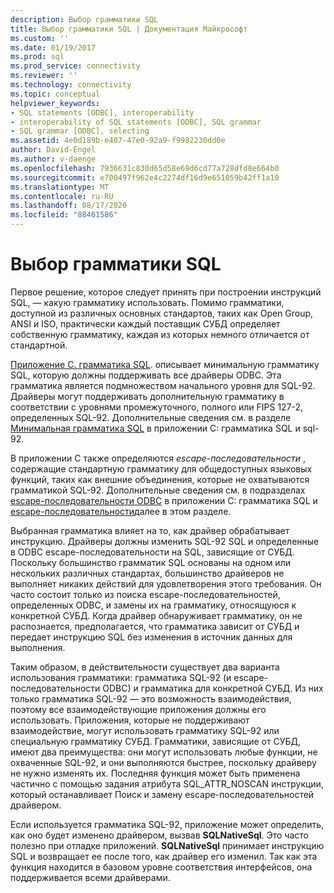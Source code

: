 ```yaml
---
description: Выбор грамматики SQL
title: Выбор грамматики SQL | Документация Майкрософт
ms.custom: ''
ms.date: 01/19/2017
ms.prod: sql
ms.prod_service: connectivity
ms.reviewer: ''
ms.technology: connectivity
ms.topic: conceptual
helpviewer_keywords:
- SQL statements [ODBC], interoperability
- interoperability of SQL statements [ODBC], SQL grammar
- SQL grammar [ODBC], selecting
ms.assetid: 4e0d189b-e407-47e0-92a9-f9982230dd0e
author: David-Engel
ms.author: v-daenge
ms.openlocfilehash: 7936631c830d65d58e69d6cd77a728dfd8e664b0
ms.sourcegitcommit: e700497f962e4c2274df16d9e651059b42ff1a10
ms.translationtype: MT
ms.contentlocale: ru-RU
ms.lasthandoff: 08/17/2020
ms.locfileid: "88461586"
---
```

# <a name="choosing-an-sql-grammar"></a>Выбор грамматики SQL
Первое решение, которое следует принять при построении инструкций SQL, — какую грамматику использовать. Помимо грамматики, доступной из различных основных стандартов, таких как Open Group, ANSI и ISO, практически каждый поставщик СУБД определяет собственную грамматику, каждая из которых немного отличается от стандартной.  
  
 [Приложение C. грамматика SQL](../../../odbc/reference/appendixes/appendix-c-sql-grammar.md). описывает минимальную грамматику SQL, которую должны поддерживать все драйверы ODBC. Эта грамматика является подмножеством начального уровня для SQL-92. Драйверы могут поддерживать дополнительную грамматику в соответствии с уровнями промежуточного, полного или FIPS 127-2, определенных SQL-92. Дополнительные сведения см. в разделе [Минимальная грамматика SQL](../../../odbc/reference/appendixes/sql-minimum-grammar.md) в приложении C: грамматика SQL и sql-92.  
  
 В приложении C также определяются *escape-последовательности* , содержащие стандартную грамматику для общедоступных языковых функций, таких как внешние объединения, которые не охватываются грамматикой SQL-92. Дополнительные сведения см. в подразделах [escape-последовательности ODBC](../../../odbc/reference/appendixes/odbc-escape-sequences.md) в приложении C: грамматика SQL и [escape-последовательности](../../../odbc/reference/develop-app/escape-sequences.md)далее в этом разделе.  
  
 Выбранная грамматика влияет на то, как драйвер обрабатывает инструкцию. Драйверы должны изменить SQL-92 SQL и определенные в ODBC escape-последовательности на SQL, зависящие от СУБД. Поскольку большинство грамматик SQL основаны на одном или нескольких различных стандартах, большинство драйверов не выполняет никаких действий для удовлетворения этого требования. Он часто состоит только из поиска escape-последовательностей, определенных ODBC, и замены их на грамматику, относящуюся к конкретной СУБД. Когда драйвер обнаруживает грамматику, он не распознается, предполагается, что грамматика зависит от СУБД и передает инструкцию SQL без изменения в источник данных для выполнения.  
  
 Таким образом, в действительности существует два варианта использования грамматики: грамматика SQL-92 (и escape-последовательности ODBC) и грамматика для конкретной СУБД. Из них только грамматика SQL-92 — это возможность взаимодействия, поэтому все взаимодействующие приложения должны его использовать. Приложения, которые не поддерживают взаимодействие, могут использовать грамматику SQL-92 или специальную грамматику СУБД. Грамматики, зависящие от СУБД, имеют два преимущества: они могут использовать любые функции, не охваченные SQL-92, и они выполняются быстрее, поскольку драйверу не нужно изменять их. Последняя функция может быть применена частично с помощью задания атрибута SQL_ATTR_NOSCAN инструкции, который останавливает Поиск и замену escape-последовательностей драйвером.  
  
 Если используется грамматика SQL-92, приложение может определить, как оно будет изменено драйвером, вызвав **SQLNativeSql**. Это часто полезно при отладке приложений. **SQLNativeSql** принимает инструкцию SQL и возвращает ее после того, как драйвер его изменил. Так как эта функция находится в базовом уровне соответствия интерфейсов, она поддерживается всеми драйверами.
